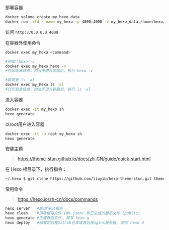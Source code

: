 部署容器
```bash
docker volume create my_hexo_data
docker run -itd --name my_hexo -p 4000:4000 -v my_hexo_data:/home/hexo/.hexo 你的hexo镜像源
```
访问 `http://0.0.0.0:4000`

在容器外使用命令
```bash
docker exec my_hexo <command>

#例如：hexo -v
docker exec my_hexo hexo -v
#打印版本信息，相当于进入容器后，执行 hexo -v

#再或者 ls -al
docker exec my_hexo ls -al
#打印目录信息，相当于进入容器后，执行 ls -al
```

进入容器
```bash
docker exec -it my_hexo sh
hexo generate
```

以root用户进入容器
```bash
docker exec -it -u root my_hexo sh
hexo generate
```
安装主题
> https://theme-stun.github.io/docs/zh-CN/guide/quick-start.html

在 Hexo 根目录下，执行指令：
```sh
~/.hexo $ git clone https://github.com/liuyib/hexo-theme-stun.git themes/stun
```

常用命令
> https://hexo.io/zh-cn/docs/commands
```bash
hexo server   #启动hexo服务
hexo clean    #清除缓存文件 (db.json) 和已生成的静态文件 (public)
hexo generate #生成静态文件, 简写 hexo g
hexo deploy   #部署到远程Github仓库或者远程nginx服务器, 简写 hexo d
```
